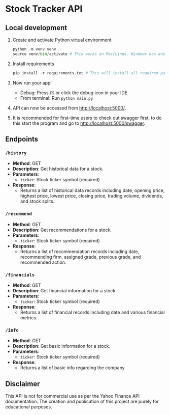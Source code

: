 # Stock Tracker API

## Local development

1. Create and activate Python virtual environment

    ```python
    python -m venv venv
    source venv/bin/activate # This works on Mac/Linux. Windows has another /bin/ file that is used to activate the Python virtual environment
    ```

2. Install requirements

    ```python
    pip install -r requirements.txt # This will install all required packages into your virtual environment
    ```

3. Now run your app!
   - Debug: Press `F5` or click the debug icon in your IDE
   - From terminal: Run `python main.py`

4. API can now be accessed from [http://localhost:5000/](http://localhost:5000/).
5. It is recommended for first-time users to check out swagger first, to do this start the program and go to [http://localhost:5000/swagger](http://localhost:5000/swagger).

## Endpoints

### `/history`

- **Method**: GET
- **Description**: Get historical data for a stock.
- **Parameters**:
  - `ticker`: Stock ticker symbol (required)
- **Response**:
  - Returns a list of historical data records including date, opening price, highest price, lowest price, closing price, trading volume, dividends, and stock splits.

### `/recommend`

- **Method**: GET
- **Description**: Get recommendations for a stock.
- **Parameters**:
  - `ticker`: Stock ticker symbol (required)
- **Response**:
  - Returns a list of recommendation records including date, recommending firm, assigned grade, previous grade, and recommended action.

### `/financials`

- **Method**: GET
- **Description**: Get financial information for a stock.
- **Parameters**:
  - `ticker`: Stock ticker symbol (required)
- **Response**:
  - Returns a list of financial records including date and various financial metrics.

### `/info`

- **Method**: GET
- **Description**: Get basic information for a stock.
- **Parameters**:
  - `ticker`: Stock ticker symbol (required)
- **Response**:
  - Returns a list of basic info regarding the company

## Disclaimer

This API is not for commercial use as per the Yahoo Finance API documentation. The creation and publication of this project are purely for educational purposes.
